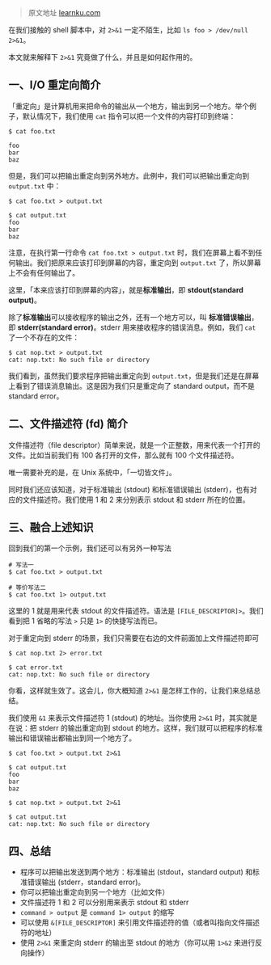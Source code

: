 > 原文地址 [learnku.com](https://learnku.com/articles/54352)

在我们接触的 shell 脚本中，对 `2>&1` 一定不陌生，比如 `ls foo > /dev/null 2>&1`。

本文就来解释下 `2>&1` 究竟做了什么，并且是如何起作用的。

一、I/O 重定向简介
-----------------------

「重定向」是计算机用来把命令的输出从一个地方，输出到另一个地方。举个例子，默认情况下，我们使用 `cat` 指令可以把一个文件的内容打印到终端：

```
$ cat foo.txt

foo
bar
baz

```

但是，我们可以把输出重定向到另外地方。此例中，我们可以把输出重定向到 `output.txt` 中：

```
$ cat foo.txt > output.txt

$ cat output.txt
foo
bar
baz

```

注意，在执行第一行命令 `cat foo.txt > output.txt` 时，我们在屏幕上看不到任何输出。我们把原来应该打印到屏幕的内容，重定向到 `output.txt` 了，所以屏幕上不会有任何输出了。

这里，「本来应该打印到屏幕的内容」，就是**标准输出**，即 **stdout(standard output)**。

除了**标准输出**可以接收程序的输出之外，还有一个地方可以，叫 **标准错误输出**，即 **stderr(standard error)**。stderr 用来接收程序的错误消息。例如，我们 `cat` 了一个不存在的文件：

```
$ cat nop.txt > output.txt
cat: nop.txt: No such file or directory

```

我们看到，虽然我们要求程序把输出重定向到 `output.txt`，但是我们还是在屏幕上看到了错误消息输出。这是因为我们只是重定向了 standard output，而不是 standard error。

二、文件描述符 (fd) 简介
---------------------------

文件描述符（file descriptor）简单来说，就是一个正整数，用来代表一个打开的文件。比如当前我们有 100 各打开的文件，那么就有 100 个文件描述符。

唯一需要补充的是，在 Unix 系统中，「一切皆文件」。

同时我们还应该知道，对于标准输出 (stdout) 和标准错误输出 (stderr)，也有对应的文件描述符。我们使用 1 和 2 来分别表示 stdout 和 stderr 所在的位置。

三、融合上述知识
--------------------

回到我们的第一个示例，我们还可以有另外一种写法

```
# 写法一
$ cat foo.txt > output.txt

# 等价写法二
$ cat foo.txt 1> output.txt

```

这里的 1 就是用来代表 stdout 的文件描述符。语法是 `[FILE_DESCRIPTOR]>`。我们看到把 1 省略的写法 `>` 只是 `1>` 的快捷写法而已。

对于重定向到 stderr 的场景，我们只需要在右边的文件前面加上文件描述符即可

```
$ cat nop.txt 2> error.txt

$ cat error.txt
cat: nop.txt: No such file or directory

```

你看，这样就生效了。这会儿，你大概知道 `2>&1` 是怎样工作的，让我们来总结总结。

我们使用 `&1` 来表示文件描述符 1 (stdout) 的地址。当你使用 `2>&1` 时，其实就是在说：把 stderr 的输出重定向到 stdout 的地方。这样，我们就可以把程序的标准输出和错误输出都输出到同一个地方了。

```
$ cat foo.txt > output.txt 2>&1

$ cat output.txt
foo
bar
baz

$ cat nop.txt > output.txt 2>&1

$ cat output.txt
cat: nop.txt: No such file or directory

```

四、总结
----------------

*   程序可以把输出发送到两个地方：标准输出 (stdout，standard output) 和标准错误输出 (stderr，standard error)。
*   你可以把输出重定向到另一个地方（比如文件）
*   文件描述符 1 和 2 可以分别用来表示 stdout 和 stderr
*   `command > output` 是 `command 1> output` 的缩写
*   可以使用 `&[FILE_DESCRIPTOR]` 来引用文件描述符的值（或者叫指向文件描述符的地址）
*   使用 `2>&1` 来重定向 stderr 的输出至 stdout 的地方（你可以用 `1>&2` 来进行反向操作）
